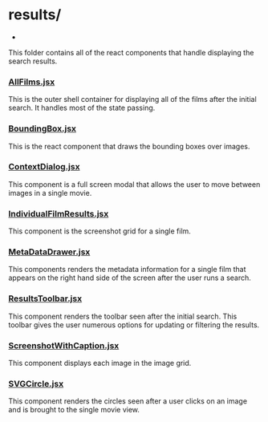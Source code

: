 # results/
-
This folder contains all of the react components that handle displaying the search results.

### [AllFilms.jsx](AllFilms.jsx)
This is the outer shell container for displaying all of the films after the initial search. It handles most of the state passing.

### [BoundingBox.jsx](BoundingBox.jsx)
This is the react component that draws the bounding boxes over images. 

### [ContextDialog.jsx](ContextDialog.jsx)
This component is a full screen modal that allows the user to move between images in a single movie.

### [IndividualFilmResults.jsx](IndividualFilmResults.jsx)
This component is the screenshot grid for a single film.

### [MetaDataDrawer.jsx](MetaDataDrawer.jsx)
This components renders the metadata information for a single film that appears on the right hand side of the screen after the user runs a search.

### [ResultsToolbar.jsx](ResultsToolbar.jsx)
This component renders the toolbar seen after the initial search. This toolbar gives the user numerous options for updating or filtering the results.

### [ScreenshotWithCaption.jsx](ScreenshotWithCaption.jsx)
This component displays each image in the image grid.

### [SVGCircle.jsx](SVGCircle.jsx)
This component renders the circles seen after a user clicks on an image and is brought to the single movie view. 